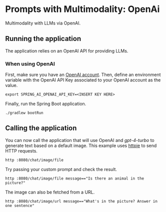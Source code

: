 # Prompts with Multimodality: OpenAi

Multimodality with LLMs via OpenAI.

## Running the application

The application relies on an OpenAI API for providing LLMs.

### When using OpenAI

First, make sure you have an [OpenAI account](https://platform.openai.com/signup).
Then, define an environment variable with the OpenAI API Key associated to your OpenAI account as the value.

```shell
export SPRING_AI_OPENAI_API_KEY=<INSERT KEY HERE>
```

Finally, run the Spring Boot application.

```shell
./gradlew bootRun
```

## Calling the application

You can now call the application that will use OpenAI and _gpt-4-turbo_ to generate text based on a default image.
This example uses [httpie](https://httpie.io) to send HTTP requests.

```shell
http :8080/chat/image/file
```

Try passing your custom prompt and check the result.

```shell
http :8080/chat/image/file message=="Is there an animal in the picture?"
```

The image can also be fetched from a URL.

```shell
http :8080/chat/image/url message=="What's in the picture? Answer in one sentence"
```
